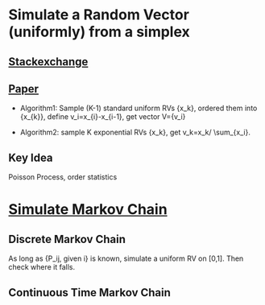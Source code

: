 # Simulate a Random Vector (uniformly) from a simplex

## [Stackexchange](https://stats.stackexchange.com/questions/289258/how-to-simulate-a-uniform-distribution-of-a-triangular-area/289363)

## [Paper](http://citeseerx.ist.psu.edu/viewdoc/download?doi=10.1.1.159.912&rep=rep1&type=pdf)
- Algorithm1: Sample (K-1) standard uniform RVs {x_k}, ordered them into  {x_{k}}, define v_i=x_{i}-x_{i-1}, get vector V={v_i}

- Algorithm2: sample K exponential RVs {x_k}, get v_k=x_k/ \sum_{x_i}.

## Key Idea
Poisson Process, order statistics


# [Simulate Markov Chain](http://www.columbia.edu/~ks20/4703-Sigman/4703-07-Notes-MC.pdf)

## Discrete Markov Chain
As long as {P_ij, given i} is known, simulate a uniform RV on [0,1]. Then check where it falls.

## Continuous Time Markov Chain

